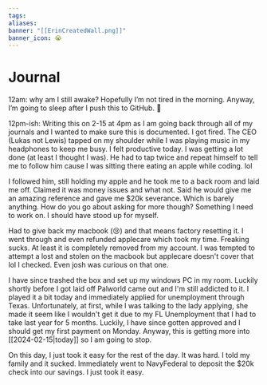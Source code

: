 ```yaml
---
tags: 
aliases: 
banner: "[[ErinCreatedWall.png]]"
banner_icon: 😭
---
```

# Journal
12am: why am I still awake? Hopefully I’m not tired in the morning. Anyway, I’m going to sleep after I push this to GitHub. 🙂

12pm-ish: Writing this on 2-15 at 4pm as I am going back through all of my journals and I wanted to make sure this is documented. I got fired. The CEO (Lukas not Lewis) tapped on my shoulder while I was playing music in my headphones to keep me busy. I felt productive today. I was getting a lot done (at least I thought I was). He had to tap twice and repeat himself to tell me to follow him cause I was sitting there eating an apple while coding. lol

I followed him, still holding my apple and he took me to a back room and laid me off. Claimed it was money issues and what not. Said he would give me an amazing reference and gave me $20k severance. Which is barely anything. How do you go about asking for more though? Something I need to work on. I should have stood up for myself.

Had to give back my macbook (😢) and that means factory resetting it. I went through and even refunded applecare which took my time. Freaking sucks. At least it is completely removed from my account. I was tempted to attempt a lost and stolen on the macbook but applecare doesn't cover that lol I checked. Even josh was curious on that one.

I have since trashed the box and set up my windows PC in my room. Luckily shortly before I got laid off Palworld came out and I'm still addicted to it. I played it a bit today and immediately applied for unemployment through Texas. Unfortunately, at first, while I was talking to the lady applying, she made it seem like I wouldn't get it due to my FL Unemployment that I had to take last year for 5 months. Luckily, I have since gotten approved and I should get my first payment on Monday.
Anyway, this is getting more into [[2024-02-15|today]] so I am going to stop.

On this day, I just took it easy for the rest of the day. It was hard. I told my family and it sucked. Immediately went to NavyFederal to deposit the $20k check into our savings. I just took it easy. 
